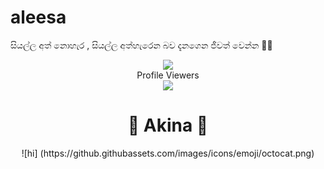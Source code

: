 # aleesa
සියල්ල අත් නොහැර , සියල්ල අත්හැරෙන බව දැනගෙන ජීවත් වෙන්න 🙂✊



<div align="center"><img src="https://profile-counter.glitch.me/Anuja2003/count.svg" /><br>Profile Viewers</div>



<div align="center">
  <img src="https://www.shutterstock.com/video/clip-1016765965-three-downloadinguploading-progress-bars-fast-medium-slow" >
  <h1>🐺 Akina 🌹</h1>
</div>
<p align="center">
![hi] (https://github.githubassets.com/images/icons/emoji/octocat.png)
